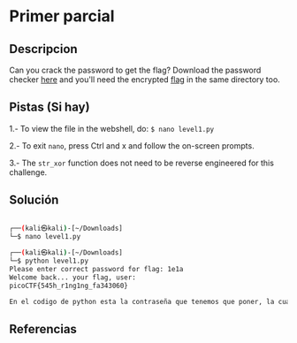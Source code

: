 # Primer parcial 

## Descripcion

Can you crack the password to get the flag? Download the password checker [here](https://artifacts.picoctf.net/c/52/level1.py) and you'll need the encrypted [flag](https://artifacts.picoctf.net/c/52/level1.flag.txt.enc) in the same directory too.

## Pistas (Si hay)

1.- To view the file in the webshell, do: `$ nano level1.py`

2.- To exit `nano`, press Ctrl and x and follow the on-screen prompts.

3.- The `str_xor` function does not need to be reverse engineered for this challenge.

## Solución

``` Bash

┌──(kali㉿kali)-[~/Downloads]
└─$ nano level1.py        
                                                                             
┌──(kali㉿kali)-[~/Downloads]
└─$ python level1.py
Please enter correct password for flag: 1e1a
Welcome back... your flag, user:
picoCTF{545h_r1ng1ng_fa343060}

En el codigo de python esta la contraseña que tenemos que poner, la cual es 1e1a

```

## Referencias